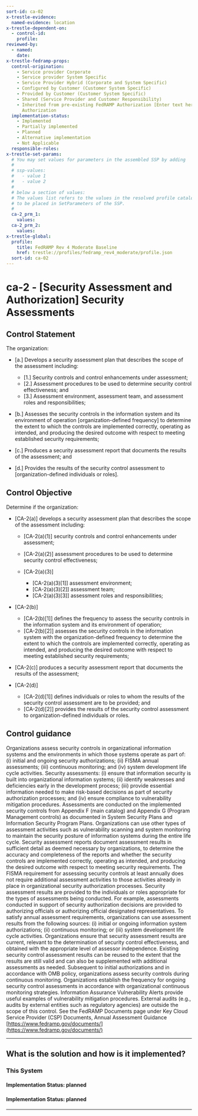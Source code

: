 ```yaml
---
sort-id: ca-02
x-trestle-evidence:
  named-evidence: location
x-trestle-dependent-on:
  - control-id:
    profile:
reviewed-by:
  - named:
    date:
x-trestle-fedramp-props:
  control-origination:
    - Service provider Corporate
    - Service provider System Specific
    - Service Provider Hybrid (Corporate and System Specific)
    - Configured by Customer (Customer System Specific)
    - Provided by Customer (Customer System Specific)
    - Shared (Service Provider and Customer Responsibility)
    - Inherited from pre-existing FedRAMP Authorization [Enter text here], Date of
      Authorization
  implementation-status:
    - Implemented
    - Partially implemented
    - Planned
    - Alternative implementation
    - Not Applicable
  responsible-roles:
x-trestle-set-params:
  # You may set values for parameters in the assembled SSP by adding
  #
  # ssp-values:
  #   - value 1
  #   - value 2
  #
  # below a section of values:
  # The values list refers to the values in the resolved profile catalog, and the ssp-values represent new values
  # to be placed in SetParameters of the SSP.
  #
  ca-2_prm_1:
    values:
  ca-2_prm_2:
    values:
x-trestle-global:
  profile:
    title: FedRAMP Rev 4 Moderate Baseline
    href: trestle://profiles/fedramp_rev4_moderate/profile.json
  sort-id: ca-02
---
```


# ca-2 - \[Security Assessment and Authorization\] Security Assessments

## Control Statement

The organization:

- \[a.\] Develops a security assessment plan that describes the scope of the assessment including:

  - \[1.\] Security controls and control enhancements under assessment;
  - \[2.\] Assessment procedures to be used to determine security control effectiveness; and
  - \[3.\] Assessment environment, assessment team, and assessment roles and responsibilities;

- \[b.\] Assesses the security controls in the information system and its environment of operation [organization-defined frequency] to determine the extent to which the controls are implemented correctly, operating as intended, and producing the desired outcome with respect to meeting established security requirements;

- \[c.\] Produces a security assessment report that documents the results of the assessment; and

- \[d.\] Provides the results of the security control assessment to [organization-defined individuals or roles].

## Control Objective

Determine if the organization:

- \[CA-2(a)\] develops a security assessment plan that describes the scope of the assessment including:

  - \[CA-2(a)(1)\] security controls and control enhancements under assessment;
  - \[CA-2(a)(2)\] assessment procedures to be used to determine security control effectiveness;
  - \[CA-2(a)(3)\]

    - \[CA-2(a)(3)[1]\] assessment environment;
    - \[CA-2(a)(3)[2]\] assessment team;
    - \[CA-2(a)(3)[3]\] assessment roles and responsibilities;

- \[CA-2(b)\]

  - \[CA-2(b)[1]\] defines the frequency to assess the security controls in the information system and its environment of operation;
  - \[CA-2(b)[2]\] assesses the security controls in the information system with the organization-defined frequency to determine the extent to which the controls are implemented correctly, operating as intended, and producing the desired outcome with respect to meeting established security requirements;

- \[CA-2(c)\] produces a security assessment report that documents the results of the assessment;

- \[CA-2(d)\]

  - \[CA-2(d)[1]\] defines individuals or roles to whom the results of the security control assessment are to be provided; and
  - \[CA-2(d)[2]\] provides the results of the security control assessment to organization-defined individuals or roles.

## Control guidance

Organizations assess security controls in organizational information systems and the environments in which those systems operate as part of: (i) initial and ongoing security authorizations; (ii) FISMA annual assessments; (iii) continuous monitoring; and (iv) system development life cycle activities. Security assessments: (i) ensure that information security is built into organizational information systems; (ii) identify weaknesses and deficiencies early in the development process; (iii) provide essential information needed to make risk-based decisions as part of security authorization processes; and (iv) ensure compliance to vulnerability mitigation procedures. Assessments are conducted on the implemented security controls from Appendix F (main catalog) and Appendix G (Program Management controls) as documented in System Security Plans and Information Security Program Plans. Organizations can use other types of assessment activities such as vulnerability scanning and system monitoring to maintain the security posture of information systems during the entire life cycle. Security assessment reports document assessment results in sufficient detail as deemed necessary by organizations, to determine the accuracy and completeness of the reports and whether the security controls are implemented correctly, operating as intended, and producing the desired outcome with respect to meeting security requirements. The FISMA requirement for assessing security controls at least annually does not require additional assessment activities to those activities already in place in organizational security authorization processes. Security assessment results are provided to the individuals or roles appropriate for the types of assessments being conducted. For example, assessments conducted in support of security authorization decisions are provided to authorizing officials or authorizing official designated representatives. To satisfy annual assessment requirements, organizations can use assessment results from the following sources: (i) initial or ongoing information system authorizations; (ii) continuous monitoring; or (iii) system development life cycle activities. Organizations ensure that security assessment results are current, relevant to the determination of security control effectiveness, and obtained with the appropriate level of assessor independence. Existing security control assessment results can be reused to the extent that the results are still valid and can also be supplemented with additional assessments as needed. Subsequent to initial authorizations and in accordance with OMB policy, organizations assess security controls during continuous monitoring. Organizations establish the frequency for ongoing security control assessments in accordance with organizational continuous monitoring strategies. Information Assurance Vulnerability Alerts provide useful examples of vulnerability mitigation procedures. External audits (e.g., audits by external entities such as regulatory agencies) are outside the scope of this control.
See the FedRAMP Documents page under Key Cloud Service Provider (CSP) Documents, Annual Assessment Guidance [https://www.fedramp.gov/documents/](https://www.fedramp.gov/documents/)

______________________________________________________________________

## What is the solution and how is it implemented?

<!-- For implementation status enter one of: implemented, partial, planned, alternative, not-applicable -->

<!-- Note that the list of rules under ### Rules: is read-only and changes will not be captured after assembly to JSON -->

### This System

<!-- Add implementation prose for the main This System component for control: ca-2 -->

#### Implementation Status: planned

### 

<!-- Add control implementation description here for control: ca-2 -->

#### Implementation Status: planned

______________________________________________________________________

